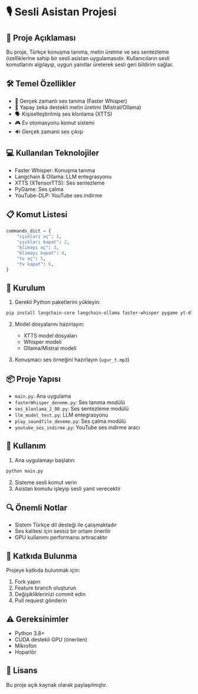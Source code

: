 # 🎙️ Sesli Asistan Projesi

## 📝 Proje Açıklaması
Bu proje, Türkçe konuşma tanıma, metin üretme ve ses sentezleme özelliklerine sahip bir sesli asistan uygulamasıdır. Kullanıcıların sesli komutlarını algılayıp, uygun yanıtlar üreterek sesli geri bildirim sağlar.

## 🛠️ Temel Özellikler
- 🎤 Gerçek zamanlı ses tanıma (Faster Whisper)
- 🤖 Yapay zeka destekli metin üretimi (Mistral/Ollama)
- 🗣️ Kişiselleştirilmiş ses klonlama (XTTS)
- 🎮 Ev otomasyonu komut sistemi
- 🔊 Gerçek zamanlı ses çıkışı

## 💻 Kullanılan Teknolojiler
- Faster Whisper: Konuşma tanıma
- Langchain & Ollama: LLM entegrasyonu
- XTTS (XTensorTTS): Ses sentezleme
- PyGame: Ses çalma
- YouTube-DLP: YouTube ses indirme

## 📋 Komut Listesi
```python
commands_dict = {
    "ışıkları aç": 1,
    "ışıkları kapat": 2,
    "klimayı aç": 3,
    "klimayı kapat": 4,
    "tv aç": 5,
    "tv kapat": 6,
}
```

## 🚀 Kurulum
1. Gerekli Python paketlerini yükleyin:
```bash
pip install langchain-core langchain-ollama faster-whisper pygame yt-dlp torchaudio
```

2. Model dosyalarını hazırlayın:
   - XTTS model dosyaları
   - Whisper modeli
   - Ollama/Mistral modeli

3. Konuşmacı ses örneğini hazırlayın (`ugur_t.mp3`)

## 📦 Proje Yapısı
- `main.py`: Ana uygulama
- `fasterWhisper_deneme.py`: Ses tanıma modülü
- `ses_klonlama_2_00.py`: Ses sentezleme modülü
- `llm_model_test.py`: LLM entegrasyonu
- `play_soundfile_deneme.py`: Ses çalma modülü
- `youtube_ses_indirme.py`: YouTube ses indirme aracı

## 🎯 Kullanım
1. Ana uygulamayı başlatın:
```bash
python main.py
```

2. Sisteme sesli komut verin
3. Asistan komutu işleyip sesli yanıt verecektir

## 🔍 Önemli Notlar
- Sistem Türkçe dil desteği ile çalışmaktadır
- Ses kalitesi için sessiz bir ortam önerilir
- GPU kullanımı performansı artıracaktır

## 🤝 Katkıda Bulunma
Projeye katkıda bulunmak için:
1. Fork yapın
2. Feature branch oluşturun
3. Değişikliklerinizi commit edin
4. Pull request gönderin

## ⚠️ Gereksinimler
- Python 3.8+
- CUDA destekli GPU (önerilen)
- Mikrofon
- Hoparlör

## 📜 Lisans
Bu proje açık kaynak olarak paylaşılmıştır.
